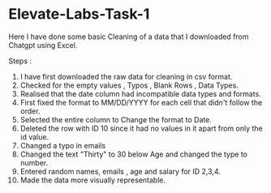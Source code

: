 # Elevate-Labs-Task-1
Here I have done some basic Cleaning of a data that I downloaded from Chatgpt using Excel.

Steps :
1. I have first downloaded the raw data for cleaning in csv format.
2. Checked for the empty values , Typos , Blank Rows , Data Types.
3. Realised that the date column had incompatible data types and formats.
4. First fixed the format to MM/DD/YYYY for each cell that didn't follow the order.
5. Selected the entire column to Change the format to Date.
6. Deleted the row with ID 10 since it had no values in it apart from only the id value.
7. Changed a typo in emails
8. Changed the text "Thirty" to 30 below Age and changed the type to number.
9. Entered random names, emails , age and salary for ID 2,3,4.
10. Made the data more visually representable.
